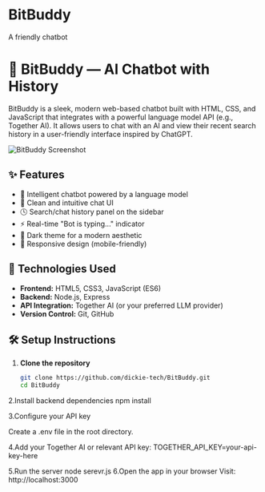 # BitBuddy
A friendly chatbot
# 🤖 BitBuddy — AI Chatbot with History

BitBuddy is a sleek, modern web-based chatbot built with HTML, CSS, and JavaScript that integrates with a powerful language model API (e.g., Together AI). It allows users to chat with an AI and view their recent search history in a user-friendly interface inspired by ChatGPT.

![BitBuddy Screenshot](screenshot.png) <!-- You can replace or remove this line -->

## ✨ Features

- 🧠 Intelligent chatbot powered by a language model
- 💬 Clean and intuitive chat UI
- 🕓 Search/chat history panel on the sidebar
- ⚡ Real-time "Bot is typing..." indicator
- 🌙 Dark theme for a modern aesthetic
- 📱 Responsive design (mobile-friendly)

## 🚀 Technologies Used

- **Frontend:** HTML5, CSS3, JavaScript (ES6)
- **Backend:** Node.js, Express
- **API Integration:** Together AI (or your preferred LLM provider)
- **Version Control:** Git, GitHub

## 🛠️ Setup Instructions

1. **Clone the repository**
   ```bash
   git clone https://github.com/dickie-tech/BitBuddy.git
   cd BitBuddy
2.Install backend dependencies
    npm install

3.Configure your API key

Create a .env file in the root directory.

4.Add your Together AI or relevant API key:
  TOGETHER_API_KEY=your-api-key-here

5.Run the server
    node serevr.js
6.Open the app in your browser
  Visit: http://localhost:3000
